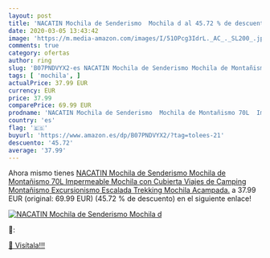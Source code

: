 ```yaml
---
layout: post
title: 'NACATIN Mochila de Senderismo  Mochila d al 45.72 % de descuento'
date: 2020-03-05 13:43:42
image: 'https://m.media-amazon.com/images/I/51OPcg3IdrL._AC_._SL200_.jpg'
comments: true
category: ofertas
author: ring
slug: 'B07PNDVYX2-es NACATIN Mochila de Senderismo Mochila de Montañismo 70L...'
tags: [ 'mochila', ]
actualPrice: 37.99 EUR
currency: EUR
price: 37.99
comparePrice: 69.99 EUR
prodname: 'NACATIN Mochila de Senderismo  Mochila de Montañismo 70L  Impermeable Mochila con Cubierta  Viajes de Camping  Montañismo  Excursionismo  Escalada  Trekking  Mochila  Acampada.'
country: 'es'
flag: '🇪🇸'
buyurl: 'https://www.amazon.es/dp/B07PNDVYX2/?tag=tolees-21'
descuento: '45.72'
average: '37.99'
---
```


Ahora mismo tienes [NACATIN Mochila de Senderismo  Mochila de Montañismo 70L  Impermeable Mochila con Cubierta  Viajes de Camping  Montañismo  Excursionismo  Escalada  Trekking  Mochila  Acampada.](https://www.amazon.es/dp/B07PNDVYX2/?tag=tolees-21) a 37.99 EUR (original: 69.99 EUR) (45.72 %  de descuento) en el siguiente enlace!

[![NACATIN Mochila de Senderismo  Mochila d](https://m.media-amazon.com/images/I/51OPcg3IdrL._AC_._SL200_.jpg)](https://www.amazon.es/dp/B07PNDVYX2/?tag=tolees-21)

🔎:


[🛒 Visítala!!!](https://www.amazon.es/dp/B07PNDVYX2/?tag=tolees-21)
